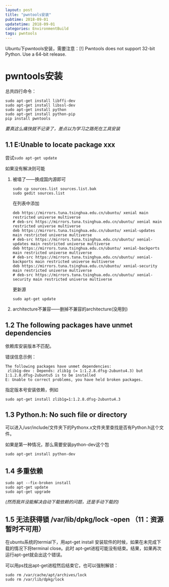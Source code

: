 ```yaml
---
layout: post
title: "pwntools安装"
pubtime: 2018-09-01
updatetime: 2018-09-01
categories: EnvironmentBuild
tags: pwntools
---
```


Ubuntu下pwntools安装，需要注意：[!] Pwntools does not support 32-bit Python.  Use a 64-bit release.

# pwntools安装

总共四行命令：

```
sudo apt-get install libffi-dev
sudo apt-get install libssl-dev
sudo apt-get install python
sudo apt-get install python-pip
pip install pwntools
```

*要真这么痛快就不记录了，差点以为学习之路死在工具安装*

## 1.1 E:Unable to locate package xxx

尝试`sudo apt-get update`

如果没有解决则可能

1. 被墙了——换成国内源即可

   ```
   sudo cp sources.list sources.list.bak
   sudo gedit sources.list
   ```

   在列表中添加

   ```
   deb https://mirrors.tuna.tsinghua.edu.cn/ubuntu/ xenial main restricted universe multiverse
   # deb-src https://mirrors.tuna.tsinghua.edu.cn/ubuntu/ xenial main restricted universe multiverse
   deb https://mirrors.tuna.tsinghua.edu.cn/ubuntu/ xenial-updates main restricted universe multiverse
   # deb-src https://mirrors.tuna.tsinghua.edu.cn/ubuntu/ xenial-updates main restricted universe multiverse
   deb https://mirrors.tuna.tsinghua.edu.cn/ubuntu/ xenial-backports main restricted universe multiverse
   # deb-src https://mirrors.tuna.tsinghua.edu.cn/ubuntu/ xenial-backports main restricted universe multiverse
   deb https://mirrors.tuna.tsinghua.edu.cn/ubuntu/ xenial-security main restricted universe multiverse
   # deb-src https://mirrors.tuna.tsinghua.edu.cn/ubuntu/ xenial-security main restricted universe multiverse
   ```

   更新源

   ```
   sudo apt-get update
   ```

2. architecture不兼容——删掉不兼容的architecture(没用到)

## 1.2 The following packages have unmet dependencies

依赖库安装版本不匹配。

错误信息示例：

```
The following packages have unmet dependencies:
 zlib1g-dev : Depends: zlib1g (= 1:1.2.8.dfsg-2ubuntu4.3) but 1:1.2.8.dfsg-2ubuntu5 is to be installed
E: Unable to correct problems, you have held broken packages.
```

指定版本号安装依赖，例如

```
sudo apt-get install zlib1g=1:1.2.8.dfsg-2ubuntu4.3
```

## 1.3 Python.h: No such file or directory

可以进入/usr/include/文件夹下的Pythonx.x文件夹里查找是否有Python.h这个文件。

如果是第一种情况，那么需要安装python-dev这个包

```sudo apt-get install python-dev
sudo apt-get install python-dev
```

## 1.4 多重依赖

```
sudo apt --fix-broken install
sudo apt-get update
sudo apt-get upgrade
```

*(然而我并没能解决自动下载依赖的问题，还是手动下载的)*

## 1.5 无法获得锁 /var/lib/dpkg/lock -open （11：资源暂时不可用）

在ubuntu系统的termial下，用apt-get install 安装软件的时候，如果在未完成下载的情况下将terminal close。此时 apt-get进程可能没有结束。结果，如果再次运行apt-get就会出这个错误。

可以用ps找出apt-get进程然后结束它，也可以强制解锁：

```
sudo rm /var/cache/apt/archives/lock
sudo rm /var/lib/dpkg/lock
```

